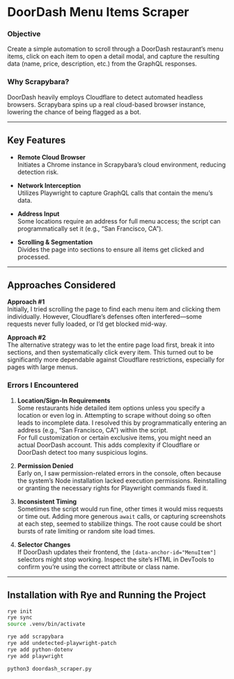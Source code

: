 # DoorDash Menu Items Scraper

### Objective
Create a simple automation to scroll through a DoorDash restaurant’s menu items, click on each item to open a detail modal, and capture the resulting data (name, price, description, etc.) from the GraphQL responses.

### Why Scrapybara?
DoorDash heavily employs Cloudflare to detect automated headless browsers. Scrapybara spins up a real cloud-based browser instance, lowering the chance of being flagged as a bot.

---

## Key Features

- **Remote Cloud Browser**  
  Initiates a Chrome instance in Scrapybara’s cloud environment, reducing detection risk.

- **Network Interception**  
  Utilizes Playwright to capture GraphQL calls that contain the menu’s data.

- **Address Input**  
  Some locations require an address for full menu access; the script can programmatically set it (e.g., “San Francisco, CA”).

- **Scrolling & Segmentation**  
  Divides the page into sections to ensure all items get clicked and processed.

---

## Approaches Considered

**Approach #1**  
Initially, I tried scrolling the page to find each menu item and clicking them individually. However, Cloudflare’s defenses often interfered—some requests never fully loaded, or I’d get blocked mid-way.

**Approach #2**  
The alternative strategy was to let the entire page load first, break it into sections, and then systematically click every item. This turned out to be significantly more dependable against Cloudflare restrictions, especially for pages with large menus.

### Errors I Encountered

1. **Location/Sign-In Requirements**  
   Some restaurants hide detailed item options unless you specify a location or even log in. Attempting to scrape without doing so often leads to incomplete data. I resolved this by programmatically entering an address (e.g., “San Francisco, CA”) within the script.  
   For full customization or certain exclusive items, you might need an actual DoorDash account. This adds complexity if Cloudflare or DoorDash detect too many suspicious logins.

2. **Permission Denied**  
   Early on, I saw permission-related errors in the console, often because the system’s Node installation lacked execution permissions. Reinstalling or granting the necessary rights for Playwright commands fixed it.

3. **Inconsistent Timing**  
   Sometimes the script would run fine, other times it would miss requests or time out. Adding more generous `await` calls, or capturing screenshots at each step, seemed to stabilize things. The root cause could be short bursts of rate limiting or random site load times.

4. **Selector Changes**  
   If DoorDash updates their frontend, the `[data-anchor-id="MenuItem"]` selectors might stop working. Inspect the site’s HTML in DevTools to confirm you’re using the correct attribute or class name.

---

## Installation with Rye and Running the Project

```bash
rye init
rye sync
source .venv/bin/activate

rye add scrapybara
rye add undetected-playwright-patch
rye add python-dotenv
rye add playwright

python3 doordash_scraper.py

